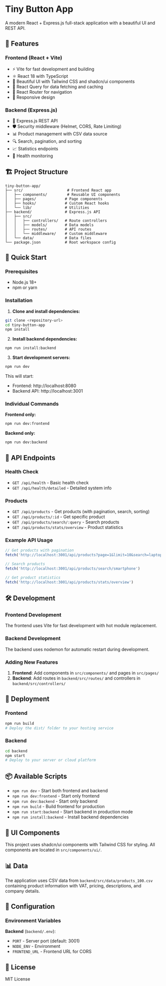 # Tiny Button App

A modern React + Express.js full-stack application with a beautiful UI and REST API.

## 🚀 Features

### Frontend (React + Vite)
- ⚡ Vite for fast development and building
- ⚛️ React 18 with TypeScript
- 🎨 Beautiful UI with Tailwind CSS and shadcn/ui components
- 🔄 React Query for data fetching and caching
- 🧭 React Router for navigation
- 📱 Responsive design

### Backend (Express.js)
- 🚀 Express.js REST API
- 🛡️ Security middleware (Helmet, CORS, Rate Limiting)
- 📊 Product management with CSV data source
- 🔍 Search, pagination, and sorting
- 📈 Statistics endpoints
- 🏥 Health monitoring

## 🏗️ Project Structure

```
tiny-button-app/
├── src/                    # Frontend React app
│   ├── components/         # Reusable UI components
│   ├── pages/             # Page components
│   ├── hooks/             # Custom React hooks
│   └── lib/               # Utilities
├── backend/               # Express.js API
│   ├── src/
│   │   ├── controllers/   # Route controllers
│   │   ├── models/        # Data models
│   │   ├── routes/        # API routes
│   │   └── middleware/    # Custom middleware
│   └── data/              # Data files
└── package.json           # Root workspace config
```

## 🚀 Quick Start

### Prerequisites
- Node.js 18+
- npm or yarn

### Installation

1. **Clone and install dependencies:**
```bash
git clone <repository-url>
cd tiny-button-app
npm install
```

2. **Install backend dependencies:**
```bash
npm run install:backend
```

3. **Start development servers:**
```bash
npm run dev
```

This will start:
- Frontend: http://localhost:8080
- Backend API: http://localhost:3001

### Individual Commands

**Frontend only:**
```bash
npm run dev:frontend
```

**Backend only:**
```bash
npm run dev:backend
```

## 📡 API Endpoints

### Health Check
- `GET /api/health` - Basic health check
- `GET /api/health/detailed` - Detailed system info

### Products
- `GET /api/products` - Get products (with pagination, search, sorting)
- `GET /api/products/:id` - Get specific product
- `GET /api/products/search/:query` - Search products
- `GET /api/products/stats/overview` - Product statistics

### Example API Usage

```javascript
// Get products with pagination
fetch('http://localhost:3001/api/products?page=1&limit=10&search=laptop')

// Search products
fetch('http://localhost:3001/api/products/search/smartphone')

// Get product statistics
fetch('http://localhost:3001/api/products/stats/overview')
```

## 🛠️ Development

### Frontend Development
The frontend uses Vite for fast development with hot module replacement.

### Backend Development
The backend uses nodemon for automatic restart during development.

### Adding New Features

1. **Frontend**: Add components in `src/components/` and pages in `src/pages/`
2. **Backend**: Add routes in `backend/src/routes/` and controllers in `backend/src/controllers/`

## 🚀 Deployment

### Frontend
```bash
npm run build
# Deploy the dist/ folder to your hosting service
```

### Backend
```bash
cd backend
npm start
# Deploy to your server or cloud platform
```

## 📦 Available Scripts

- `npm run dev` - Start both frontend and backend
- `npm run dev:frontend` - Start only frontend
- `npm run dev:backend` - Start only backend
- `npm run build` - Build frontend for production
- `npm run start:backend` - Start backend in production mode
- `npm run install:backend` - Install backend dependencies

## 🎨 UI Components

This project uses shadcn/ui components with Tailwind CSS for styling. All components are located in `src/components/ui/`.

## 📊 Data

The application uses CSV data from `backend/src/data/products_100.csv` containing product information with VAT, pricing, descriptions, and company details.

## 🔧 Configuration

### Environment Variables

**Backend** (`backend/.env`):
- `PORT` - Server port (default: 3001)
- `NODE_ENV` - Environment
- `FRONTEND_URL` - Frontend URL for CORS

## 📝 License

MIT License